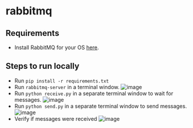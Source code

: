 # rabbitmq

## Requirements
- Install RabbitMQ for your OS [here](https://www.rabbitmq.com/download.html).

## Steps to run locally
- Run `pip install -r requirements.txt`
- Run `rabbitmq-server` in a terminal window.
![image](https://user-images.githubusercontent.com/63866764/119146839-6bc9b380-ba21-11eb-9825-974e772edea5.png)
- Run `python receive.py` in a separate terminal window to wait for messages.
![image](https://user-images.githubusercontent.com/63866764/119147674-2fe31e00-ba22-11eb-90b5-27dfe570f922.png)
- Run `python send.py` in a separate terminal window to send messages.
![image](https://user-images.githubusercontent.com/63866764/119147902-6325ad00-ba22-11eb-93d8-23596b4458a7.png)
- Verify if messages were received
![image](https://user-images.githubusercontent.com/63866764/119148330-c1eb2680-ba22-11eb-8ffe-aeddb96edcbf.png)




